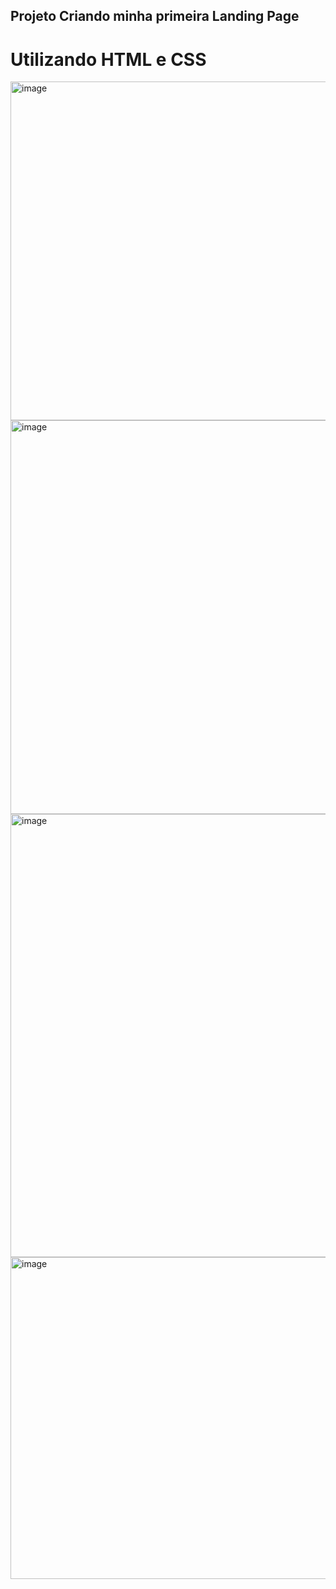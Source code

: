## Projeto Criando minha primeira Landing Page
# Utilizando HTML e CSS

<img width="542" alt="image" src="https://github.com/SandraSDesign/Criando-sua-Primeira-Landing-Page-com-HTML-e-CSS/assets/139817366/9ed65c8e-c51e-4c04-95ba-54f59d444660">
<img width="630" alt="image" src="https://github.com/SandraSDesign/Criando-sua-Primeira-Landing-Page-com-HTML-e-CSS/assets/139817366/21c5d0c1-471d-486c-9d1d-d2b5fe987910">
<img width="709" alt="image" src="https://github.com/SandraSDesign/Criando-sua-Primeira-Landing-Page-com-HTML-e-CSS/assets/139817366/5154a248-900b-46a8-98f3-06eac17c70fd">
<img width="515" alt="image" src="https://github.com/SandraSDesign/Criando-sua-Primeira-Landing-Page-com-HTML-e-CSS/assets/139817366/e45313de-ab8e-428f-83ef-b3cfef9dad27">

